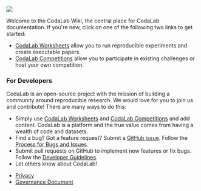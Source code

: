 <a href="http://www.codalab.org"><img src="https://github.com/codalab/codalab/wiki/images/codalab-logo.png" /></a>

Welcome to the CodaLab Wiki, the central place for CodaLab documentation.  If you're new, click on one of the following two links to get started:

* [CodaLab Worksheets](CodaLab_Worksheets) allow you to run reproducible experiments and create executable papers.
* [CodaLab Competitions](CodaLab_Competitions) allow you to participate in existing challenges or host your own competition.

### For Developers

CodaLab is an open-source project with the mission of building a community around reproducible research.  We would love for you to join us and contribute!  There are many ways to do this:

- Simply use [CodaLab Worksheets](https://worksheets.codalab.org) and [CodaLab Competitions](https://competitions.codalab.org) and add content.  CodaLab is a platform and the true value comes from having a wealth of code and datasets.
- Find a bug? Got a feature request? Submit a [GitHub issue](https://github.com/codalab/codalab/issues?state=open). Follow the [Process for Bugs and Issues](https://github.com/codalab/codalab/wiki/Dev_Issue-tracking).
- Submit pull requests on GitHub to implement new features or fix bugs.  Follow the [Developer Guidelines](Dev_Developer-Guidelines).
- Let others know about CodaLab!

* [Privacy](Privacy)
* [Governance Document](https://github.com/codalab/codalab/blob/master/docs/Community-Governance.md)